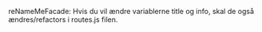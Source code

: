 reNameMeFacade: Hvis du vil ændre variablerne title og info, skal de også ændres/refactors i routes.js filen.

